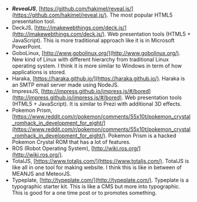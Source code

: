 * __*RevealJS*__, [https://github.com/hakimel/reveal.js/](https://github.com/hakimel/reveal.js/). The most popular HTML5 presentation tool.
* DeckJS, [http://imakewebthings.com/deck.js/](http://imakewebthings.com/deck.js/). Web presentation tools (HTML5 + JavaScript). This is more traditional approach like it is in Microsoft PowerPoint.
* GoboLinux, [http://www.gobolinux.org/](http://www.gobolinux.org/). New kind of Linux with different hierarchy from traditional Linux operating system. I think it is more similar to Windows in term of how applications is stored.
* Haraka, [https://haraka.github.io/](https://haraka.github.io/). Haraka is an SMTP email server made using NodeJS.
* ImpressJS, [http://impress.github.io/impress.js/#/bored](http://impress.github.io/impress.js/#/bored). Web presentation tools (HTML5 + JavaScript). It is similar to Prezi with additional 3D effects.
* Pokemon Prism, [https://www.reddit.com/r/pokemon/comments/55x10t/pokemon_crystal_romhack_in_development_for_eight/](https://www.reddit.com/r/pokemon/comments/55x10t/pokemon_crystal_romhack_in_development_for_eight/). Pokemon Prism is a hacked Pokemon Crystal ROM that has a lot of features.
* ROS (Robot Operating System), [http://wiki.ros.org/](http://wiki.ros.org/).
* TotalJS, [https://www.totaljs.com/](https://www.totaljs.com/). TotalJS is like all in one tool for making website. I think this is like in between of MEANJS and MeteorJS.
* Typeplate, [http://typeplate.com/](http://typeplate.com/). Typeplate is a typographic starter kit. This is like a CMS but more into typographic. This is good for a one time post or to promotes something.